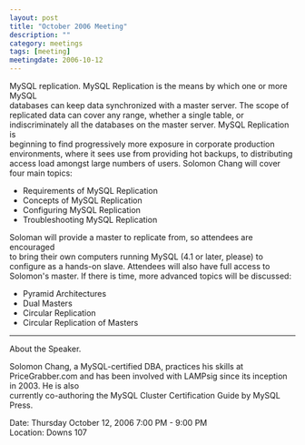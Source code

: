 ```yaml
---
layout: post
title: "October 2006 Meeting"
description: ""
category: meetings
tags: [meeting]
meetingdate: 2006-10-12
---
```


MySQL replication. MySQL Replication is the means by which one or more MySQL   
databases can keep data synchronized with a master server. The scope of        
replicated data can cover any range, whether a single table, or                
indiscriminately all the databases on the master server. MySQL Replication is  
beginning to find progressively more exposure in corporate production          
environments, where it sees use from providing hot backups, to distributing    
access load amongst large numbers of users. Solomon Chang will cover four main 
topics:                                                                        
* Requirements of MySQL Replication                                          
* Concepts of MySQL Replication                                              
* Configuring MySQL Replication                                              
* Troubleshooting MySQL Replication                                          
                                                                             
Soloman will provide a master to replicate from, so attendees are encouraged   
to bring their own computers running MySQL (4.1 or later, please) to configure 
as a hands-on slave. Attendees will also have full access to Solomon's master. 
If there is time, more advanced topics will be discussed:                      
* Pyramid Architectures                                                      
* Dual Masters                                                               
* Circular Replication                                                       
* Circular Replication of Masters                                            
---------------------------------------------------------------                
About the Speaker.                                                             
                                                                             
Solomon Chang, a MySQL-certified DBA, practices his skills at PriceGrabber.com 
and has been involved with LAMPsig since its inception in 2003. He is also     
currently co-authoring the MySQL Cluster Certification Guide by MySQL Press.   
                                                                             
Date: Thursday October 12, 2006 7:00 PM - 9:00 PM                                
Location: Downs 107                                         
